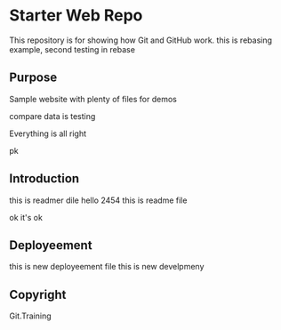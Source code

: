 # Starter Web Repo

This repository is for showing how Git and GitHub work. this is rebasing example,
second testing in rebase

## Purpose

Sample website with plenty of files for demos

compare data is testing

Everything is all right

pk

## Introduction

this is readmer dile
hello
2454
this is readme file

ok it's ok

## Deployeement
this is new deployeement file 
this is new develpmeny

## Copyright

Git.Training
